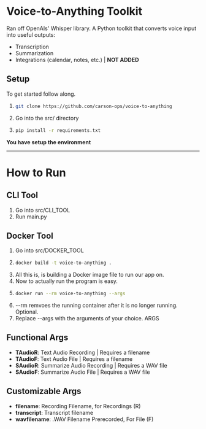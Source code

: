 # Voice-to-Anything Toolkit

Ran off OpenAIs' Whisper library. A Python toolkit that converts voice input into useful outputs:
- Transcription
- Summarization
- Integrations (calendar, notes, etc.) | **NOT ADDED**

## Setup
To get started follow along.

1. ```bash
   git clone https://github.com/carson-ops/voice-to-anything
   ```
2. Go into the src/ directory
3. ```bash
   pip install -r requirements.txt
   ```
**You have setup the environment**

---
# How to Run
## CLI Tool
1. Go into src/CLI_TOOL
2. Run main.py

## Docker Tool
1. Go into src/DOCKER_TOOL
2. ```bash
   docker build -t voice-to-anything .
   ```
3. All this is, is building a Docker image file to run our app on.
4. Now to actually run the program is easy.
5. ```bash
   docker run --rm voice-to-anything --args
   ```
6. --rm remvoes the running container after it is no longer running. Optional.
7. Replace --args with the arguments of your choice.
ARGS
## Functional Args
- **TAudioR**: Text Audio Recording | Requires a filename
- **TAudioF**: Text Audio File | Requires a filename
- **SAudioR**: Summarize Audio Recording | Requires a WAV file
- **SAudioF**: Summarize Audio File | Requires a WAV file

## Customizable Args
- **filename**: Recording Filename, for Recordings (R)
- **transcript**: Transcript filename
- **wavfilename**: .WAV Filename Prerecorded, For File (F)
